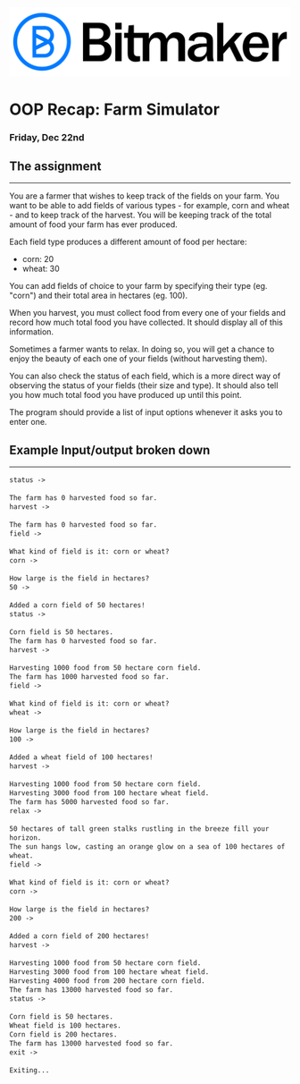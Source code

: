 ![Bitmaker](https://github.com/johncarlolopez/bitmaker-reference/blob/master/bitmakerlogo.svg)
# OOP Recap: Farm Simulator
### Friday, Dec 22nd

## The assignment
___
You are a farmer that wishes to keep track of the fields on your farm. You want to be able to add fields of various types - for example, corn and wheat - and to keep track of the harvest. You will be keeping track of the total amount of food your farm has ever produced.

Each field type produces a different amount of food per hectare:

  * corn: 20
  * wheat: 30

You can add fields of choice to your farm by specifying their type (eg. "corn") and their total area in hectares (eg. 100).

When you harvest, you must collect food from every one of your fields and record how much total food you have collected. It should display all of this information.

Sometimes a farmer wants to relax. In doing so, you will get a chance to enjoy the beauty of each one of your fields (without harvesting them).

You can also check the status of each field, which is a more direct way of observing the status of your fields (their size and type). It should also tell you how much total food you have produced up until this point.

The program should provide a list of input options whenever it asks you to enter one.

## Example Input/output broken down
___
```
status ->

The farm has 0 harvested food so far.
harvest ->

The farm has 0 harvested food so far.
field ->

What kind of field is it: corn or wheat?
corn ->

How large is the field in hectares?
50 ->

Added a corn field of 50 hectares!
status ->

Corn field is 50 hectares.
The farm has 0 harvested food so far.
harvest ->

Harvesting 1000 food from 50 hectare corn field.
The farm has 1000 harvested food so far.
field ->

What kind of field is it: corn or wheat?
wheat ->

How large is the field in hectares?
100 ->

Added a wheat field of 100 hectares!
harvest ->

Harvesting 1000 food from 50 hectare corn field.
Harvesting 3000 food from 100 hectare wheat field.
The farm has 5000 harvested food so far.
relax ->

50 hectares of tall green stalks rustling in the breeze fill your horizon.
The sun hangs low, casting an orange glow on a sea of 100 hectares of wheat.
field ->

What kind of field is it: corn or wheat?
corn ->

How large is the field in hectares?
200 ->

Added a corn field of 200 hectares!
harvest ->

Harvesting 1000 food from 50 hectare corn field.
Harvesting 3000 food from 100 hectare wheat field.
Harvesting 4000 food from 200 hectare corn field.
The farm has 13000 harvested food so far.
status ->

Corn field is 50 hectares.
Wheat field is 100 hectares.
Corn field is 200 hectares.
The farm has 13000 harvested food so far.
exit ->

Exiting...
```
